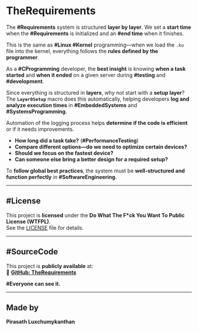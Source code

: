 # **TheRequirements**  

The **#Requirements** system is structured **layer by layer**. We set a **start time** when the **#Requirements** is initialized and an **#end time** when it finishes.  

This is the same as **#Linux #Kernel** programming—when we load the `.ko` file into the kernel, everything follows the **rules defined by the programmer**.  

As a **#CProgramming** developer, the **best insight** is knowing **when a task started** and **when it ended** on a given server during **#testing** and **#development**.  

Since everything is structured in **layers**, why not start with a **setup layer**? The **`Layer0Setup`** macro does this automatically, helping developers **log and analyze execution times** in **#EmbeddedSystems** and **#SystemsProgramming**.  

Automation of the logging process helps **determine if the code is efficient** or if it needs improvements.  
- **How long did a task take?** (**#PerformanceTesting**)  
- **Compare different options—do we need to optimize certain devices?**  
- **Should we focus on the fastest device?**  
- **Can someone else bring a better design for a required setup?**  

To **follow global best practices**, the system must be **well-structured and function perfectly** in **#SoftwareEngineering**.  

---

## **#License**  
This project is **licensed** under the **Do What The F*ck You Want To Public License (WTFPL)**.  
See the [LICENSE](LICENSE) file for details.  

---

## **#SourceCode**  
This project is **publicly available** at:  
🔗 **[GitHub: TheRequirements](https://github.com/we-make-software/TheRequirements)**  

**#Everyone can see it.**  

---

## **Made by**  
**Pirasath Luxchumykanthan**  

